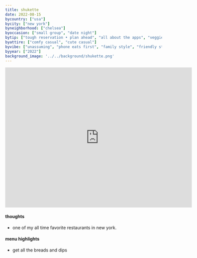 ```yaml
---
title: shukette
date: 2022-08-15
bycountry: ["usa"]
bycity: ["new york"]
byneighborhood: ["chelsea"]
byoccasion: ["small group", "date night"]
bytip: ["tough reservation • plan ahead", "all about the apps", "veggie friendly", "ask the somm"]
byattire: ["comfy casual", "cute casual"]
byvibe: ["unassuming", "phone eats first", "family style", "friendly staff • welcoming", "high energy"]
byyear: ["2022"]
background_image: '../../background/shukette.png'
---
```


<iframe src="https://www.google.com/maps/embed?pb=!1m18!1m12!1m3!1d3022.67580470703!2d-74.00309672343452!3d40.747158635461645!2m3!1f0!2f0!3f0!3m2!1i1024!2i768!4f13.1!3m3!1m2!1s0x89c259a8a3d9a6b9%3a0xa91f343a1ae86384!2sshukette!5e0!3m2!1sen!2sus!4v1696526178138!5m2!1sen!2sus" width="600" height="450" style="border:0;" allowfullscreen="" loading="lazy" referrerpolicy="no-referrer-when-downgrade"></iframe>

#### thoughts
* one of my all time favorite restaurants in new york.

#### menu highlights
* get all the breads and dips